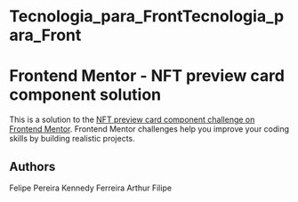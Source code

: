 # Tecnologia_para_FrontTecnologia_para_Front
# Frontend Mentor - NFT preview card component solution

This is a solution to the [NFT preview card component challenge on Frontend Mentor](https://www.frontendmentor.io/challenges/nft-preview-card-component-SbdUL_w0U). Frontend Mentor challenges help you improve your coding skills by building realistic projects.


## Authors

Felipe Pereira 
Kennedy Ferreira
Arthur Filipe
